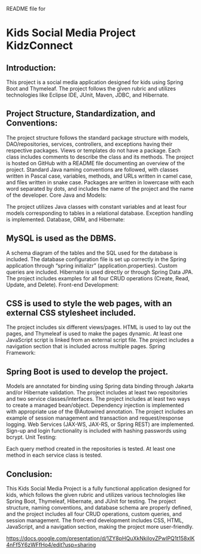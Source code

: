 README file for 
# Kids Social Media Project KidzConnect

## Introduction:
This project is a social media application designed for kids using Spring Boot and Thymeleaf. The project follows the given rubric and utilizes technologies like Eclipse IDE, JUnit, Maven, JDBC, and Hibernate.

## Project Structure, Standardization, and Conventions:

The project structure follows the standard package structure with models, DAO/repositories, services, controllers, and exceptions having their respective packages.
Views or templates do not have a package.
Each class includes comments to describe the class and its methods.
The project is hosted on GitHub with a README file documenting an overview of the project.
Standard Java naming conventions are followed, with classes written in Pascal case, variables, methods, and URLs written in camel case, and files written in snake case.
Packages are written in lowercase with each word separated by dots, and includes the name of the project and the name of the developer.
Core Java and Models:

The project utilizes Java classes with constant variables and at least four models corresponding to tables in a relational database.
Exception handling is implemented.
Database, ORM, and Hibernate:

## MySQL is used as the DBMS.
A schema diagram of the tables and the SQL used for the database is included.
The database configuration file is set up correctly in the Spring application through “spring initializr” (application.properties).
Custom queries are included.
Hibernate is used directly or through Spring Data JPA.
The project includes examples for all four CRUD operations (Create, Read, Update, and Delete).
Front-end Development:

## CSS is used to style the web pages, with an external CSS stylesheet included.
The project includes six different views/pages.
HTML is used to lay out the pages, and Thymeleaf is used to make the pages dynamic.
At least one JavaScript script is linked from an external script file.
The project includes a navigation section that is included across multiple pages.
Spring Framework:

## Spring Boot is used to develop the project.
Models are annotated for binding using Spring data binding through Jakarta and/or Hibernate validation.
The project includes at least two repositories and two service classes/interfaces.
The project includes at least two ways to create a managed bean/object.
Dependency injection is implemented with appropriate use of the @Autowired annotation.
The project includes an example of session management and transaction and request/response logging.
Web Services (JAX-WS, JAX-RS, or Spring REST) are implemented.
Sign-up and login functionality is included with hashing passwords using bcrypt.
Unit Testing:

Each query method created in the repositories is tested.
At least one method in each service class is tested.
## Conclusion:
This Kids Social Media Project is a fully functional application designed for kids, which follows the given rubric and utilizes various technologies like Spring Boot, Thymeleaf, Hibernate, and JUnit for testing. The project structure, naming conventions, and database schema are properly defined, and the project includes all four CRUD operations, custom queries, and session management. The front-end development includes CSS, HTML, JavaScript, and a navigation section, making the project more user-friendly. 

https://docs.google.com/presentation/d/1ZY8pHQuXkNkiIovZPwlPQ1t158xlK4nFf5Y6zWFfHo4/edit?usp=sharing
